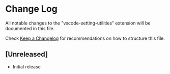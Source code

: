 # Change Log
All notable changes to the "vscode-setting-utilities" extension will be documented in this file.

Check [Keep a Changelog](http://keepachangelog.com/) for recommendations on how to structure this file.

## [Unreleased]
- Initial release